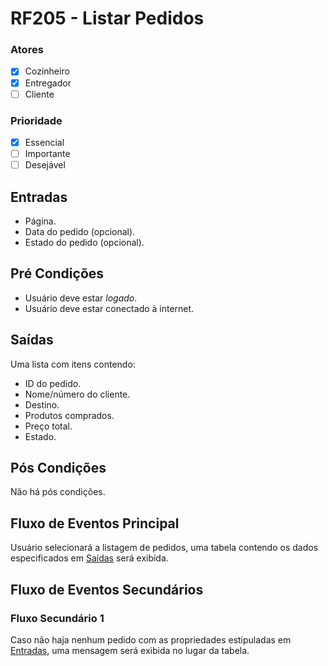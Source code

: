 # RF205 - Listar Pedidos

### Atores

* [x] Cozinheiro
* [x] Entregador
* [ ] Cliente

### Prioridade

* [x] Essencial
* [ ] Importante
* [ ] Desejável

## Entradas

* Página.
* Data do pedido (opcional).
* Estado do pedido (opcional).

## Pré Condições

* Usuário deve estar _logado_.
* Usuário deve estar conectado à internet.

## Saídas

Uma lista com itens contendo:

* ID do pedido.
* Nome/número do cliente.
* Destino.
* Produtos comprados.
* Preço total.
* Estado.

## Pós Condições

Não há pós condições.

## Fluxo de Eventos Principal

Usuário selecionará a listagem de pedidos, uma tabela contendo os dados especificados em [Saídas](#saídas) será exibida.

## Fluxo de Eventos Secundários

### Fluxo Secundário 1

Caso não haja nenhum pedido com as propriedades estipuladas em [Entradas](#entradas), uma mensagem será exibida no lugar da tabela.&#x20;

